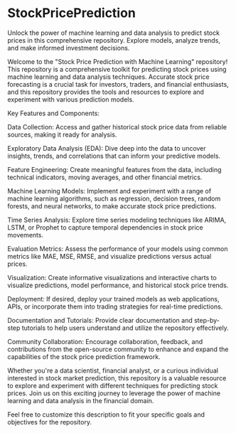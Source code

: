 # StockPricePrediction
Unlock the power of machine learning and data analysis to predict stock prices in this comprehensive repository. Explore models, analyze trends, and make informed investment decisions.


Welcome to the "Stock Price Prediction with Machine Learning" repository! This repository is a comprehensive toolkit for predicting stock prices using machine learning and data analysis techniques. Accurate stock price forecasting is a crucial task for investors, traders, and financial enthusiasts, and this repository provides the tools and resources to explore and experiment with various prediction models.

Key Features and Components:

Data Collection: Access and gather historical stock price data from reliable sources, making it ready for analysis.

Exploratory Data Analysis (EDA): Dive deep into the data to uncover insights, trends, and correlations that can inform your predictive models.

Feature Engineering: Create meaningful features from the data, including technical indicators, moving averages, and other financial metrics.

Machine Learning Models: Implement and experiment with a range of machine learning algorithms, such as regression, decision trees, random forests, and neural networks, to make accurate stock price predictions.

Time Series Analysis: Explore time series modeling techniques like ARIMA, LSTM, or Prophet to capture temporal dependencies in stock price movements.

Evaluation Metrics: Assess the performance of your models using common metrics like MAE, MSE, RMSE, and visualize predictions versus actual prices.

Visualization: Create informative visualizations and interactive charts to visualize predictions, model performance, and historical stock price trends.

Deployment: If desired, deploy your trained models as web applications, APIs, or incorporate them into trading strategies for real-time predictions.

Documentation and Tutorials: Provide clear documentation and step-by-step tutorials to help users understand and utilize the repository effectively.

Community Collaboration: Encourage collaboration, feedback, and contributions from the open-source community to enhance and expand the capabilities of the stock price prediction framework.

Whether you're a data scientist, financial analyst, or a curious individual interested in stock market prediction, this repository is a valuable resource to explore and experiment with different techniques for predicting stock prices. Join us on this exciting journey to leverage the power of machine learning and data analysis in the financial domain.

Feel free to customize this description to fit your specific goals and objectives for the repository.
